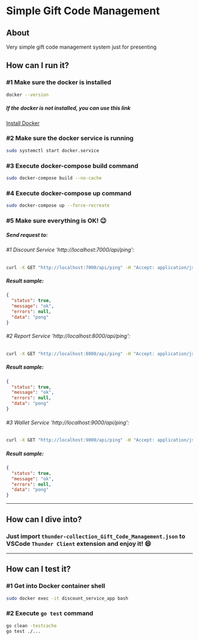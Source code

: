 # Simple Gift Code Management
## About
Very simple gift code management system just for presenting


## How can I run it?
### #1 Make sure the docker is installed
```bash
docker --version
```
##### If the docker is not installed, you can use this link
<a href="https://docs.docker.com/engine/install/">Install Docker</a>

### #2 Make sure the docker service is running
```bash
sudo systemctl start docker.service
```

### #3 Execute docker-compose build command
```bash
sudo docker-compose build --no-cache
```

### #4 Execute docker-compose up command
```bash
sudo docker-compose up --force-recreate
```

### #5 Make sure everything is OK! :wink:
##### Send request to:
###### #1 Discount Service 'http://localhost:7000/api/ping':
```bash
curl -X GET "http://localhost:7000/api/ping" -H "Accept: application/json"
```
##### Result sample:
```json
{
  "status": true,
  "message": "ok",
  "errors": null,
  "data": "pong"
}
```

###### #2 Report Service 'http://localhost:8000/api/ping':
```bash
curl -X GET "http://localhost:8000/api/ping" -H "Accept: application/json"
```
##### Result sample:
```json
{
  "status": true,
  "message": "ok",
  "errors": null,
  "data": "pong"
}
```

###### #3 Wallet Service 'http://localhost:9000/api/ping':
```bash
curl -X GET "http://localhost:9000/api/ping" -H "Accept: application/json"
```
##### Result sample:
```json
{
  "status": true,
  "message": "ok",
  "errors": null,
  "data": "pong"
}
```

<hr>

## How can I dive into?
### Just import `thunder-collection_Gift_Code_Management.json` to VSCode `Thunder Client` extension and enjoy it! :smile:

<hr>

## How can I test it?
### #1 Get into Docker container shell
```bash
sudo docker exec -it discount_service_app bash
```

### #2 Execute `go test` command
```bash
go clean -testcache
go test ./...
```